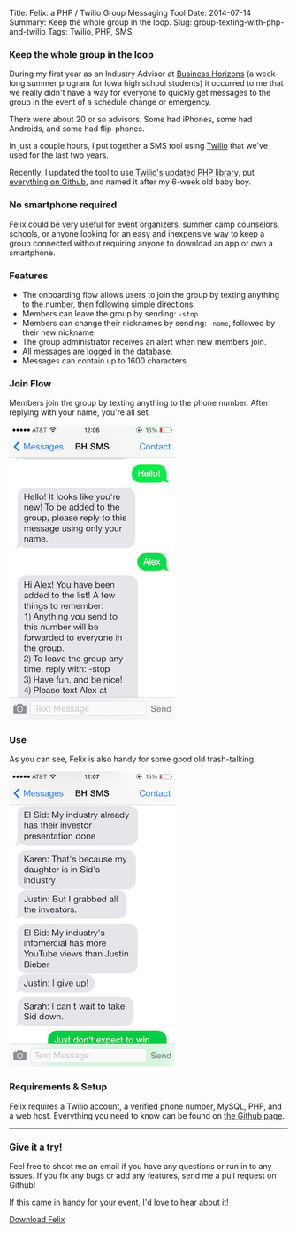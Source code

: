 Title: Felix: a PHP / Twilio Group Messaging Tool
Date: 2014-07-14
Summary: Keep the whole group in the loop.
Slug: group-texting-with-php-and-twilio
Tags: Twilio, PHP, SMS

### Keep the whole group in the loop

During my first year as an Industry Advisor at <a href="http://www.businesshorizonsiowa.org/">Business Horizons</a> (a week-long summer program for Iowa high school students) it occurred to me that we really didn't have a way for everyone to quickly get messages to the group in the event of a schedule change or emergency.

There were about 20 or so advisors. Some had iPhones, some had Androids, and some had flip-phones. 

In just a couple hours, I put together a SMS tool using <a href="http://twilio.com">Twilio</a> that we've used for the last two years.

Recently, I updated the tool to use <a href="https://github.com/twilio/twilio-php">Twilio's updated PHP library</a>, put <a href="https://github.com/alexpgates/felix">everything on Github</a>, and named it after my 6-week old baby boy.

### No smartphone required

Felix could be very useful for event organizers, summer camp counselors, schools, or anyone looking for an easy and inexpensive way to keep a group connected without requiring anyone to download an app or own a smartphone.

### Features

- The onboarding flow allows users to join the group by texting anything to the number, then following simple directions.
- Members can leave the group by sending: <code>-stop</code>
- Members can change their nicknames by sending: <code>-name</code>, followed by their new nickname.
- The group administrator receives an alert when new members join.
- All messages are logged in the database.
- Messages can contain up to 1600 characters.

### Join Flow

Members join the group by texting anything to the phone number. After replying with your name, you're all set.

<div class="row text-center">
    <img src="/static/images/felix-join-flow.png" class="margin" width="300px">
</div>

### Use

As you can see, Felix is also handy for some good old trash-talking.

<div class="row text-center">
    <img src="/static/images/felix-use.png" class="margin" width="300px">
</div>

### Requirements &amp; Setup

Felix requires a Twilio account, a verified phone number, MySQL, PHP, and a web host. Everything you need to know can be found on <a href="https://github.com/alexpgates/felix">the Github page</a>.

---

### Give it a try!

Feel free to shoot me an email if you have any questions or run in to any issues. If you fix any bugs or add any features, send me a pull request on Github!

If this came in handy for your event, I'd love to hear about it!

<div class="row text-center top-padding download">
    <a class="btn btn-large" href="https://github.com/alexpgates/felix/archive/master.zip">Download Felix <i class="fa fa-arrow-circle-down"></i></a>
</div>